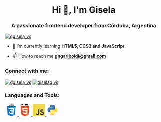 <h1 align="center">Hi 👋, I'm Gisela</h1>
<h3 align="center">A passionate frontend developer from Córdoba, Argentina</h3>

<p align="left"> <a href="https://twitter.com/ggisela_vs" target="blank"><img src="https://img.shields.io/twitter/follow/ggisela_vs?logo=twitter&style=for-the-badge" alt="ggisela_vs" /></a> </p>

- 🌱 I’m currently learning **HTML5, CCS3 and JavaScript**

- 📫 How to reach me **gngariboldi@gmail.com**

<h3 align="left">Connect with me:</h3>
<p align="left">
<a href="https://twitter.com/ggisela_vs" target="blank"><img align="center" src="https://raw.githubusercontent.com/rahuldkjain/github-profile-readme-generator/neutral-icons/src/images/icons/Social/twitter.svg" alt="ggisela_vs" height="30" width="40" /></a>
<a href="https://instagram.com/giselag.vs" target="blank"><img align="center" src="https://raw.githubusercontent.com/rahuldkjain/github-profile-readme-generator/neutral-icons/src/images/icons/Social/instagram.svg" alt="giselag.vs" height="30" width="40" /></a>
</p>

<h3 align="left">Languages and Tools:</h3>
<p align="left"> <a href="https://www.w3schools.com/css/" target="_blank"> <img src="https://raw.githubusercontent.com/devicons/devicon/master/icons/css3/css3-original-wordmark.svg" alt="css3" width="40" height="40"/> </a> <a href="https://www.w3.org/html/" target="_blank"> <img src="https://raw.githubusercontent.com/devicons/devicon/master/icons/html5/html5-original-wordmark.svg" alt="html5" width="40" height="40"/> </a> <a href="https://developer.mozilla.org/en-US/docs/Web/JavaScript" target="_blank"> <img src="https://raw.githubusercontent.com/devicons/devicon/master/icons/javascript/javascript-original.svg" alt="javascript" width="40" height="40"/> </a> <a href="https://www.python.org" target="_blank"> <img src="https://raw.githubusercontent.com/devicons/devicon/master/icons/python/python-original.svg" alt="python" width="40" height="40"/> </a> </p>


<!---
gisela-gariboldi/gisela-gariboldi is a ✨ special ✨ repository because its `README.md` (this file) appears on your GitHub profile.
You can click the Preview link to take a look at your changes.
--->
